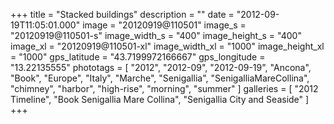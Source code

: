 +++
title = "Stacked buildings"
description = ""
date = "2012-09-19T11:05:01.000"
image = "20120919@110501"
image_s = "20120919@110501-s"
image_width_s = "400"
image_height_s = "400"
image_xl = "20120919@110501-xl"
image_width_xl = "1000"
image_height_xl = "1000"
gps_latitude = "43.7199972166667"
gps_longitude = "13.22135555"
phototags = [ "2012", "2012-09", "2012-09-19", "Ancona", "Book", "Europe", "Italy", "Marche", "Senigallia", "SenigalliaMareCollina", "chimney", "harbor", "high-rise", "morning", "summer" ]
galleries = [ "2012 Timeline", "Book Senigallia Mare Collina", "Senigallia City and Seaside" ]
+++
